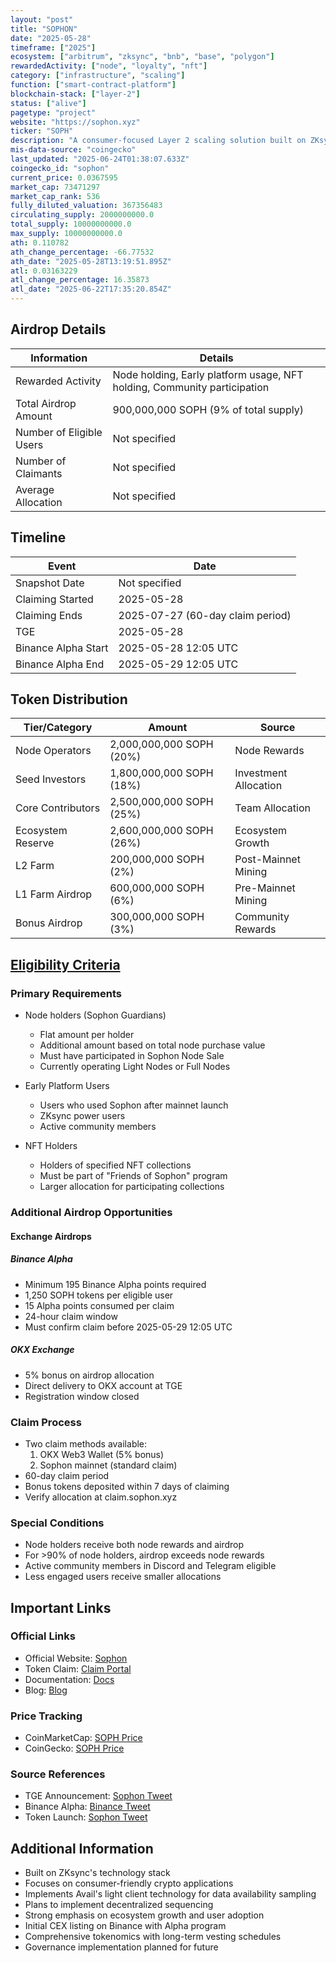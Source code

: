```yaml
---
layout: "post"
title: "SOPHON"
date: "2025-05-28"
timeframe: ["2025"]
ecosystem: ["arbitrum", "zksync", "bnb", "base", "polygon"]
rewardedActivity: ["node", "loyalty", "nft"]
category: ["infrastructure", "scaling"]
function: ["smart-contract-platform"]
blockchain-stack: ["layer-2"]
status: ["alive"]
pagetype: "project"
website: "https://sophon.xyz"
ticker: "SOPH"
description: "A consumer-focused Layer 2 scaling solution built on ZKsync, aiming to make crypto more accessible and user-friendly."
mis-data-source: "coingecko"
last_updated: "2025-06-24T01:38:07.633Z"
coingecko_id: "sophon"
current_price: 0.0367595
market_cap: 73471297
market_cap_rank: 536
fully_diluted_valuation: 367356483
circulating_supply: 2000000000.0
total_supply: 10000000000.0
max_supply: 10000000000.0
ath: 0.110782
ath_change_percentage: -66.77532
ath_date: "2025-05-28T13:19:51.895Z"
atl: 0.03163229
atl_change_percentage: 16.35873
atl_date: "2025-06-22T17:35:20.854Z"
---
```


## Airdrop Details

| Information              | Details                                                     |
| ------------------------ | ----------------------------------------------------------- |
| Rewarded Activity        | Node holding, Early platform usage, NFT holding, Community participation |
| Total Airdrop Amount     | 900,000,000 SOPH (9% of total supply)                       |
| Number of Eligible Users | Not specified                                               |
| Number of Claimants      | Not specified                                               |
| Average Allocation       | Not specified                                               |

## Timeline

| Event               | Date                                           |
| ------------------- | ---------------------------------------------- |
| Snapshot Date       | Not specified                                  |
| Claiming Started    | 2025-05-28                                     |
| Claiming Ends       | 2025-07-27 (60-day claim period)              |
| TGE                 | 2025-05-28                                     |
| Binance Alpha Start | 2025-05-28 12:05 UTC                          |
| Binance Alpha End   | 2025-05-29 12:05 UTC                          |

## Token Distribution

| Tier/Category      | Amount                                   | Source                    |
| ------------------ | ---------------------------------------- | ------------------------- |
| Node Operators     | 2,000,000,000 SOPH (20%)                 | Node Rewards              |
| Seed Investors     | 1,800,000,000 SOPH (18%)                 | Investment Allocation     |
| Core Contributors  | 2,500,000,000 SOPH (25%)                 | Team Allocation           |
| Ecosystem Reserve  | 2,600,000,000 SOPH (26%)                 | Ecosystem Growth          |
| L2 Farm            | 200,000,000 SOPH (2%)                    | Post-Mainnet Mining       |
| L1 Farm Airdrop    | 600,000,000 SOPH (6%)                    | Pre-Mainnet Mining        |
| Bonus Airdrop      | 300,000,000 SOPH (3%)                    | Community Rewards         |

## [Eligibility Criteria](https://blog.sophon.xyz/soph-token-airdrop/)

### Primary Requirements

- Node holders (Sophon Guardians)
  - Flat amount per holder
  - Additional amount based on total node purchase value
  - Must have participated in Sophon Node Sale
  - Currently operating Light Nodes or Full Nodes

- Early Platform Users
  - Users who used Sophon after mainnet launch
  - ZKsync power users
  - Active community members

- NFT Holders
  - Holders of specified NFT collections
  - Must be part of "Friends of Sophon" program
  - Larger allocation for participating collections

### Additional Airdrop Opportunities

#### Exchange Airdrops

##### Binance Alpha
- Minimum 195 Binance Alpha points required
- 1,250 SOPH tokens per eligible user
- 15 Alpha points consumed per claim
- 24-hour claim window
- Must confirm claim before 2025-05-29 12:05 UTC

##### OKX Exchange
- 5% bonus on airdrop allocation
- Direct delivery to OKX account at TGE
- Registration window closed

### Claim Process

- Two claim methods available:
  1. OKX Web3 Wallet (5% bonus)
  2. Sophon mainnet (standard claim)
- 60-day claim period
- Bonus tokens deposited within 7 days of claiming
- Verify allocation at claim.sophon.xyz

### Special Conditions

- Node holders receive both node rewards and airdrop
- For >90% of node holders, airdrop exceeds node rewards
- Active community members in Discord and Telegram eligible
- Less engaged users receive smaller allocations

## Important Links

### Official Links

- Official Website: [Sophon](https://sophon.xyz)
- Token Claim: [Claim Portal](https://claim.sophon.xyz)
- Documentation: [Docs](https://docs.sophon.xyz)
- Blog: [Blog](https://blog.sophon.xyz)

### Price Tracking

- CoinMarketCap: [SOPH Price](https://coinmarketcap.com/currencies/sophon/)
- CoinGecko: [SOPH Price](https://www.coingecko.com/en/coins/sophon)

### Source References

- TGE Announcement: [Sophon Tweet](https://x.com/sophon/status/1927697463655219692)
- Binance Alpha: [Binance Tweet](https://x.com/binance/status/1927678547767796007)
- Token Launch: [Sophon Tweet](https://x.com/sophon/status/1925884343274127757)

## Additional Information

- Built on ZKsync's technology stack
- Focuses on consumer-friendly crypto applications
- Implements Avail's light client technology for data availability sampling
- Plans to implement decentralized sequencing
- Strong emphasis on ecosystem growth and user adoption
- Initial CEX listing on Binance with Alpha program
- Comprehensive tokenomics with long-term vesting schedules
- Governance implementation planned for future